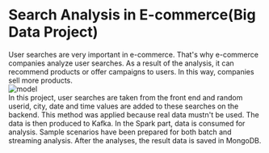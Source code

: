 # Search Analysis in E-commerce(Big Data Project)
User searches are very important in e-commerce. That's why e-commerce companies analyze user searches. As a result of the analysis, it can recommend products or offer campaigns to users. In this way, companies sell more products.
<br>
![model](https://user-images.githubusercontent.com/73762823/222971438-13ea7e24-8f96-446c-a6fd-b41475aa4f0d.png)
<br>
In this project, user searches are taken from the front end and random userid, city, date and time values are added to these searches on the backend. This method was applied because real data mustn't be used. The data is then produced to Kafka. In the Spark part, data is consumed for analysis. Sample scenarios have been prepared for both batch and streaming analysis. After the analyses, the result data is saved in MongoDB.

